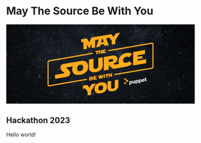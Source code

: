 # May The Source Be With You

![banner](images/puppet-may-the-source-be-with-you-2023.jpg)

## Hackathon 2023

Hello world!